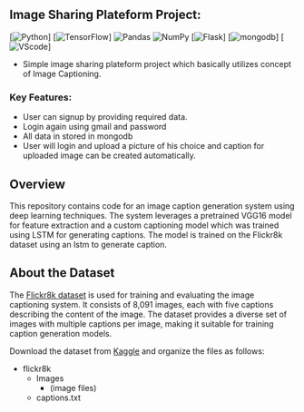 ## Image Sharing Plateform Project:
  [![Python](https://img.shields.io/badge/-Python-3776AB?logo=python&logoColor=white)]
  [![TensorFlow](https://img.shields.io/badge/-TensorFlow-FF6F00?logo=tensorflow&logoColor=white)]
  ![Pandas](https://img.shields.io/badge/-Pandas-150458?logo=pandas&logoColor=white)
  ![NumPy](https://img.shields.io/badge/-NumPy-013243?logo=numpy&logoColor=white)
  [![Flask](https://img.shields.io/badge/-Flask-FF4B4B)]
  [![mongodb](https://img.shields.io/badge/-mongodb-3776AB?logo=python&logoColor=white)]
  [![VScode](https://img.shields.io/badge/-VScode-3776AB?logo=python&logoColor=white)]

- Simple image sharing plateform project which basically utilizes concept of Image Captioning.

### Key Features:
- User can signup by providing required data.
- Login again using gmail and password
- All data in stored in mongodb
- User will login and upload a picture of his choice and caption for uploaded image can be created automatically.

## Overview

This repository contains code for an image caption generation system using deep learning techniques. The system leverages a pretrained VGG16 model for feature extraction and a custom captioning model which was trained using LSTM for generating captions. The model is trained on the Flickr8k dataset using an lstm to generate caption.

## About the Dataset

The [Flickr8k dataset](https://www.kaggle.com/adityajn105/flickr8k) is used for training and evaluating the image captioning system. It consists of 8,091 images, each with five captions describing the content of the image. The dataset provides a diverse set of images with multiple captions per image, making it suitable for training caption generation models.

Download the dataset from [Kaggle](https://www.kaggle.com/adityajn105/flickr8k) and organize the files as follows:

- flickr8k
  - Images
    - (image files)
  - captions.txt
